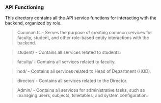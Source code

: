 ###  API Functioning

This directory contains all the API service functions for interacting with the backend, organized by role.

> Common.ts - Serves the purpose of creating common services for faculty, student, and other role-based entity interactions with the backend.

> student/ - Contains all services related to students.

> faculty/ - Contains all services related to faculty.

> hod/ - Contains all services related to Head of Department (HOD).

> director/ - Contains all services related to the Director.

> Admin/ - Contains all services for administrative tasks, such as managing users, subjects, timetables, and system configuration.